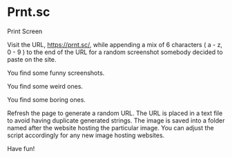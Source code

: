 # Prnt.sc
Print Screen

Visit the URL, https://prnt.sc/, while appending a mix of 6 characters ( a - z, 0 - 9 ) to the end of the URL for a random screenshot somebody decided to paste on the site.

You find some funny screenshots.

You find some weird ones.

You find some boring ones.

Refresh the page to generate a random URL. The URL is placed in a text file to avoid having duplicate generated strings. The image is saved into a folder named after the website hosting the particular image. You can adjust the script accordingly for any new image hosting websites.

Have fun!
